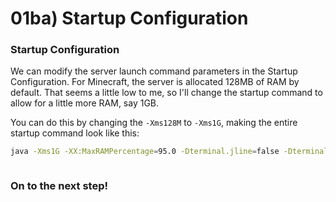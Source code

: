 # 01ba) Startup Configuration

### Startup Configuration

We can modify the server launch command parameters in the Startup Configuration. For Minecraft, the server is allocated 128MB of RAM by default. That seems a little low to me, so I'll change the startup command to allow for a little more RAM, say 1GB.

You can do this by changing the `-Xms128M` to `-Xms1G`, making the entire startup command look like this:

```bash
java -Xms1G -XX:MaxRAMPercentage=95.0 -Dterminal.jline=false -Dterminal.ansi=true -jar {{SERVER_JARFILE}}
```

<figure><img src="https://i.imgur.com/wBkgjpW.gif" alt=""><figcaption></figcaption></figure>

### On to the next step!
